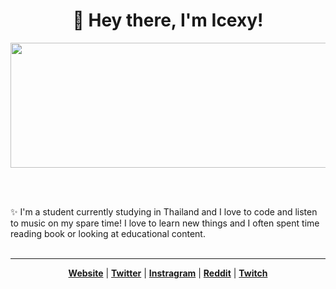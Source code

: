 <h1  align="center"> 👋 Hey there, I'm Icexy! </h1>
<p  align="center"><img src="https://media.tenor.com/wuTstMILarIAAAAC/touhou-fumo.gif" width ="600" height="200" align="center"></p>
<br/>
<br/>

✨ I'm a student currently studying in Thailand and I love to code and listen to music on my spare time! I love to learn new things and I often spent time reading book or looking at educational content.
<br/>
<br/>
<hr/>

<p align="center">
  <strong><a href="https://www.wintry.com">Website</a></strong> |
  <strong><a href="https://twitter.com/youknowicexy">Twitter</a></strong> |
  <strong><a href="https://www.instagram.com/youknowicexy/">Instragram</a></strong> |
  <strong><a href="https://www.reddit.com/user/icexy_">Reddit</a></strong> |
  <strong><a href="https://www.twitch.tv/youknowicexy">Twitch</a></strong>
</p>




